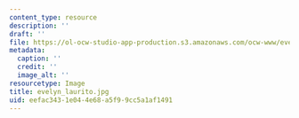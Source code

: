 ```yaml
---
content_type: resource
description: ''
draft: ''
file: https://ol-ocw-studio-app-production.s3.amazonaws.com/ocw-www/evelyn_laurito.jpg
metadata:
  caption: ''
  credit: ''
  image_alt: ''
resourcetype: Image
title: evelyn_laurito.jpg
uid: eefac343-1e04-4e68-a5f9-9cc5a1af1491
---
```

